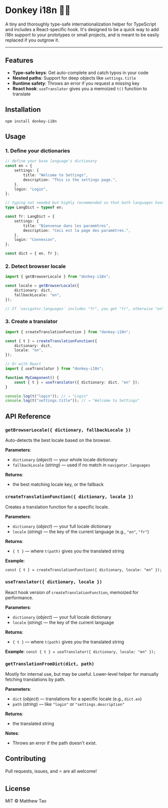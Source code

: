 # Donkey i18n 🐴🌐

A tiny and thoroughly type-safe internationalization helper for TypeScript and includes a React-specific hook. It's designed to be a quick way to add i18n support to your prototypes or small projects, and is meant to be easily replaced if you outgrow it.

---

## Features

- **Type-safe keys**: Get auto-complete and catch typos in your code
- **Nested paths**: Support for deep objects like `settings.title`
- **Runtime safety**: Throws an error if you request a missing key
- **React hook**: `useTranslator` gives you a memoized `t()` function to translate

## Installation

`npm install donkey-i18n`

## Usage

### 1. Define your dictionaries

```ts
// define your base language's dictionary
const en = {
    settings: {
        title: "Welcome to Settings",
        description: "This is the settings page.",
    },
    login: "Login",
};

// typing not needed but highly recommended so that both languages have the same structure
type LangDict = typeof en;

const fr: LangDict = {
    settings: {
        title: "Bienvenue dans les paramètres",
        description: "Ceci est la page des paramètres.",
    },
    login: "Connexion",
};

const dict = { en, fr };
```

### 2. Detect browser locale

```ts
import { getBrowserLocale } from "donkey-i18n";

const locale = getBrowserLocale({
    dictionary: dict,
    fallbackLocale: "en",
});

// If `navigator.languages` includes "fr", you get "fr", otherwise "en".
```

### 3. Create a translator

```ts
import { createTranslationFunction } from "donkey-i18n";

const { t } = createTranslationFunction({
    dictionary: dict,
    locale: "en",
});

// Or with React
import { useTranslator } from "donkey-i18n";

function MyComponent() {
    const { t } = useTranslator({ dictionary: dict, "en" });
}

console.log(t("login")); // → "Login"
console.log(t("settings.title")); // → "Welcome to Settings"
```

## API Reference

### `getBrowserLocale({ dictionary, fallbackLocale })`

Auto-detects the best locale based on the browser.

**Parameters**:

- `dictionary` (_object_) — your whole locale dictionary
- `fallbackLocale` (_string_) — used if no match in `navigator.languages`

**Returns**:

- the best matching locale key, or the fallback

### `createTranslationFunction({ dictionary, locale })`

Creates a translation function for a specific locale.

**Parameters**:

- `dictionary` (_object_) — your full locale dictionary
- `locale` (_string_) — the key of the current language (e.g., `"en"`, `"fr"`)

**Returns**:

- `{ t }` — where `t(path)` gives you the translated string

**Example**:

`const { t } = createTranslationFunction({ dictionary, locale: "en" });`

### `useTranslator({ dictionary, locale })`

React hook version of `createTranslationFunction`, memoized for performance.

**Parameters**:

- `dictionary` (_object_) — your full locale dictionary
- `locale` (_string_) — the key of the current language

**Returns**:

- `{ t }` — where `t(path)` gives you the translated string

**Example**:
`const { t } = useTranslator({ dictionary, locale: "en" });`

### `getTranslationFromDict(dict, path)`

Mostly for internal use, but may be useful. Lower-level helper for manually fetching translations by path.

**Parameters**:

- `dict` (_object_) — translations for a specific locale (e.g., `dict.en`)
- `path` (_string_) — like `"login"` or `"settings.description"`

**Returns**:

- the translated string

**Notes**:

- Throws an error if the path doesn't exist.

## Contributing

Pull requests, issues, and ⭐️ are all welcome!

## License

MIT © Matthew Tao
